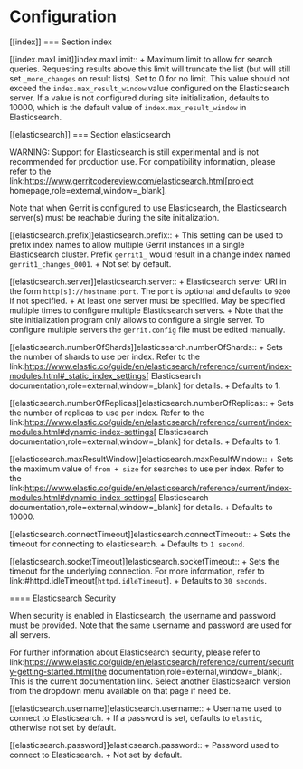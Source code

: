 Configuration
=============

[[index]]
=== Section index

[[index.maxLimit]]index.maxLimit::
+
Maximum limit to allow for search queries. Requesting results above this
limit will truncate the list (but will still set `_more_changes` on
result lists). Set to 0 for no limit.
This value should not exceed the `index.max_result_window` value configured
on the Elasticsearch server.
If a value is not configured during site initialization, defaults to
10000, which is the default value of `index.max_result_window` in Elasticsearch.

[[elasticsearch]]
=== Section elasticsearch

WARNING: Support for Elasticsearch is still experimental and is not recommended
for production use. For compatibility information, please refer to the
link:https://www.gerritcodereview.com/elasticsearch.html[project homepage,role=external,window=_blank].

Note that when Gerrit is configured to use Elasticsearch, the Elasticsearch
server(s) must be reachable during the site initialization.

[[elasticsearch.prefix]]elasticsearch.prefix::
+
This setting can be used to prefix index names to allow multiple Gerrit
instances in a single Elasticsearch cluster. Prefix `gerrit1_` would result in a
change index named `gerrit1_changes_0001`.
+
Not set by default.

[[elasticsearch.server]]elasticsearch.server::
+
Elasticsearch server URI in the form `http[s]://hostname:port`. The `port` is
optional and defaults to `9200` if not specified.
+
At least one server must be specified. May be specified multiple times to
configure multiple Elasticsearch servers.
+
Note that the site initialization program only allows to configure a single
server. To configure multiple servers the `gerrit.config` file must be edited
manually.

[[elasticsearch.numberOfShards]]elasticsearch.numberOfShards::
+
Sets the number of shards to use per index. Refer to the
link:https://www.elastic.co/guide/en/elasticsearch/reference/current/index-modules.html#_static_index_settings[
Elasticsearch documentation,role=external,window=_blank] for details.
+
Defaults to 1.

[[elasticsearch.numberOfReplicas]]elasticsearch.numberOfReplicas::
+
Sets the number of replicas to use per index. Refer to the
link:https://www.elastic.co/guide/en/elasticsearch/reference/current/index-modules.html#dynamic-index-settings[
Elasticsearch documentation,role=external,window=_blank] for details.
+
Defaults to 1.

[[elasticsearch.maxResultWindow]]elasticsearch.maxResultWindow::
+
Sets the maximum value of `from + size` for searches to use per index. Refer to the
link:https://www.elastic.co/guide/en/elasticsearch/reference/current/index-modules.html#dynamic-index-settings[
Elasticsearch documentation,role=external,window=_blank] for details.
+
Defaults to 10000.

[[elasticsearch.connectTimeout]]elasticsearch.connectTimeout::
+
Sets the timeout for connecting to elasticsearch.
+
Defaults to `1 second`.

[[elasticsearch.socketTimeout]]elasticsearch.socketTimeout::
+
Sets the timeout for the underlying connection. For more information, refer to
link:#httpd.idleTimeout[`httpd.idleTimeout`].
+
Defaults to `30 seconds`.

==== Elasticsearch Security

When security is enabled in Elasticsearch, the username and password must be provided.
Note that the same username and password are used for all servers.

For further information about Elasticsearch security, please refer to
link:https://www.elastic.co/guide/en/elasticsearch/reference/current/security-getting-started.html[the documentation,role=external,window=_blank].
This is the current documentation link. Select another Elasticsearch version
from the dropdown menu available on that page if need be.

[[elasticsearch.username]]elasticsearch.username::
+
Username used to connect to Elasticsearch.
+
If a password is set, defaults to `elastic`, otherwise not set by default.

[[elasticsearch.password]]elasticsearch.password::
+
Password used to connect to Elasticsearch.
+
Not set by default.
